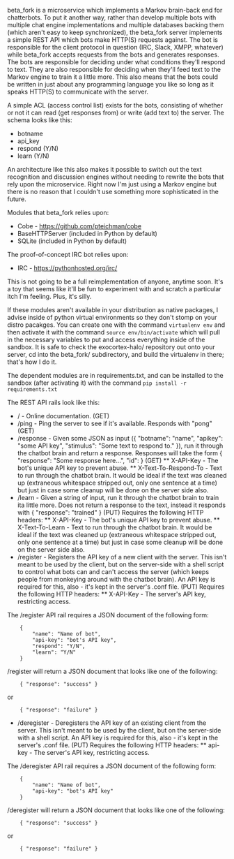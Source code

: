 beta_fork is a microservice which implements a Markov brain-back end for chatterbots.  To put it another way, rather than develop multiple bots with multiple chat engine implementations and multiple databases backing them (which aren't easy to keep synchronized), the beta_fork server implements a simple REST API which bots make HTTP(S) requests against.  The bot is responsible for the client protocol in question (IRC, Slack, XMPP, whatever) while beta_fork accepts requests from the bots and generates responses.  The bots are responsible for deciding under what conditions they'll respond to text.  They are also responsible for deciding when they'll feed text to the Markov engine to train it a little more.  This also means that the bots could be written in just about any programming language you like so long as it speaks HTTP(S) to communicate with the server.

A simple ACL (access control list) exists for the bots, consisting of whether or not it can read (get responses from) or write (add text to) the server.  The schema looks like this:

* botname
* api_key
* respond (Y/N)
* learn (Y/N)

An architecture like this also makes it possible to switch out the text recognition and discussion engines without needing to rewrite the bots that rely upon the microservice.  Right now I'm just using a Markov engine but there is no reason that I couldn't use something more sophisticated in the future.

Modules that beta_fork relies upon:

* Cobe - https://github.com/pteichman/cobe
* BaseHTTPServer (included in Python by default)
* SQLite (included in Python by default)

The proof-of-concept IRC bot relies upon:

* IRC - https://pythonhosted.org/irc/

This is not going to be a full reimplementation of anyone, anytime soon.  It's a toy that seems like it'll be fun to experiment with and scratch a particular itch I'm feeling.  Plus, it's silly.

If these modules aren't available in your distribution as native packages, I advise inside of python virtual environments so they don't stomp on your distro pacakges.  You can create one with the command `virtualenv env` and then activate it with the command `source env/bin/activate` which will pull in the necessary variables to put and access everything inside of the sandbox.  It is safe to check the exocortex-halo/ repository out onto your server, cd into the beta_fork/ subdirectory, and build the virtualenv in there; that's how I do it.

The dependent modules are in requirements.txt, and can be installed to the sandbox (after activating it) with the command `pip install -r requirements.txt`

The REST API rails look like this:

* / - Online documentation. (GET)
* /ping - Ping the server to see if it's available.  Responds with "pong" (GET)
* /response - Given some JSON as input ({ "botname": "name", "apikey": "some API key", "stimulus": "Some text to respond to." }), run it through the chatbot brain and return a response.  Responses will take the form { "response": "Some response here...", "id": <HTTP response code> }  (GET)
** X-API-Key - The bot's unique API key to prevent abuse.
** X-Text-To-Respond-To - Text to run through the chatbot brain.  It would be ideal if the text was cleaned up (extraneous whitespace stripped out, only one sentence at a time) but just in case some cleanup will be done on the server side also.
* /learn - Given a string of input, run it through the chatbot brain to train ita little more.  Does not return a response to the text, instead it responds with { "response": "trained" }  (PUT)  Requires the following HTTP headers:
** X-API-Key - The bot's unique API key to prevent abuse.
** X-Text-To-Learn - Text to run through the chatbot brain.  It would be ideal if the text was cleaned up (extraneous whitespace stripped out, only one sentence at a time) but just in case some cleanup will be done on the server side also.
* /register - Registers the API key of a new client with the server.  This isn't meant to be used by the client, but on the server-side with a shell script to control what bots can and can't access the server (which keeps people from monkeying around with the chatbot brain).  An API key is required for this, also - it's kept in the server's .conf file.  (PUT)  Requires the following HTTP headers:
** X-API-Key - The server's API key, restricting access.

The /register API rail requires a JSON document of the following form:

```
    {
        "name": "Name of bot",
        "api-key": "bot's API key",
        "respond": "Y/N",
        "learn": "Y/N"
    }
```

/register will return a JSON document that looks like one of the following:

```
    { "response": "success" }
```

or

```
    { "response": "failure" }
```

* /deregister - Deregisters the API key of an existing client from the server.  This isn't meant to be used by the client, but on the server-side with a shell script.  An API key is required for this, also - it's kept in the server's .conf file.  (PUT)  Requires the following HTTP headers:
** api-key - The server's API key, restricting access.

The /deregister API rail requires a JSON document of the following form:

```
    {
        "name": "Name of bot",
        "api-key": "bot's API key"
    }
```

/deregister will return a JSON document that looks like one of the following:

```
    { "response": "success" }
```

or

```
    { "response": "failure" }
```

